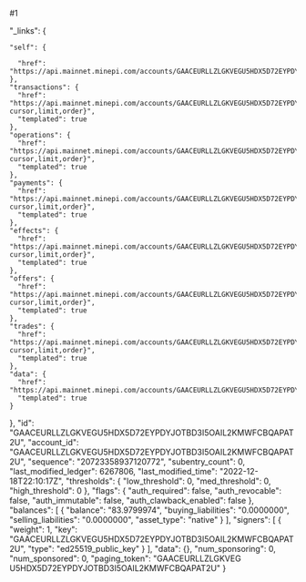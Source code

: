 #1




  "_links": {

    "self": {

      "href": "https://api.mainnet.minepi.com/accounts/GAACEURLLZLGKVEGU5HDX5D72EYPDYJOTBD3I5OAIL2KMWFCBQAPAT2U"
    },
    "transactions": {
      "href": "https://api.mainnet.minepi.com/accounts/GAACEURLLZLGKVEGU5HDX5D72EYPDYJOTBD3I5OAIL2KMWFCBQAPAT2U/transactions{?cursor,limit,order}",
      "templated": true
    },
    "operations": {
      "href": "https://api.mainnet.minepi.com/accounts/GAACEURLLZLGKVEGU5HDX5D72EYPDYJOTBD3I5OAIL2KMWFCBQAPAT2U/operations{?cursor,limit,order}",
      "templated": true
    },
    "payments": {
      "href": "https://api.mainnet.minepi.com/accounts/GAACEURLLZLGKVEGU5HDX5D72EYPDYJOTBD3I5OAIL2KMWFCBQAPAT2U/payments{?cursor,limit,order}",
      "templated": true
    },
    "effects": {
      "href": "https://api.mainnet.minepi.com/accounts/GAACEURLLZLGKVEGU5HDX5D72EYPDYJOTBD3I5OAIL2KMWFCBQAPAT2U/effects{?cursor,limit,order}",
      "templated": true
    },
    "offers": {
      "href": "https://api.mainnet.minepi.com/accounts/GAACEURLLZLGKVEGU5HDX5D72EYPDYJOTBD3I5OAIL2KMWFCBQAPAT2U/offers{?cursor,limit,order}",
      "templated": true
    },
    "trades": {
      "href": "https://api.mainnet.minepi.com/accounts/GAACEURLLZLGKVEGU5HDX5D72EYPDYJOTBD3I5OAIL2KMWFCBQAPAT2U/trades{?cursor,limit,order}",
      "templated": true
    },
    "data": {
      "href": "https://api.mainnet.minepi.com/accounts/GAACEURLLZLGKVEGU5HDX5D72EYPDYJOTBD3I5OAIL2KMWFCBQAPAT2U/data/{key}",
      "templated": true
    }
  },
  "id": "GAACEURLLZLGKVEGU5HDX5D72EYPDYJOTBD3I5OAIL2KMWFCBQAPAT2U",
  "account_id": "GAACEURLLZLGKVEGU5HDX5D72EYPDYJOTBD3I5OAIL2KMWFCBQAPAT2U",
  "sequence": "20723358937120772",
  "subentry_count": 0,
  "last_modified_ledger": 6267806,
  "last_modified_time": "2022-12-18T22:10:17Z",
  "thresholds": {
    "low_threshold": 0,
    "med_threshold": 0,
    "high_threshold": 0
  },
  "flags": {
    "auth_required": false,
    "auth_revocable": false,
    "auth_immutable": false,
    "auth_clawback_enabled": false
  },
  "balances": [
    {
      "balance": "83.9799974",
      "buying_liabilities": "0.0000000",
      "selling_liabilities": "0.0000000",
      "asset_type": "native"
    }
  ],
  "signers": [
    {
      "weight": 1,
      "key": "GAACEURLLZLGKVEGU5HDX5D72EYPDYJOTBD3I5OAIL2KMWFCBQAPAT2U",
      "type": "ed25519_public_key"
    }
  ],
  "data": {},
  "num_sponsoring": 0,
  "num_sponsored": 0,
  "paging_token": "GAACEURLLZLGKVEG
  U5HDX5D72EYPDYJOTBD3I5OAIL2KMWFCBQAPAT2U"
}

